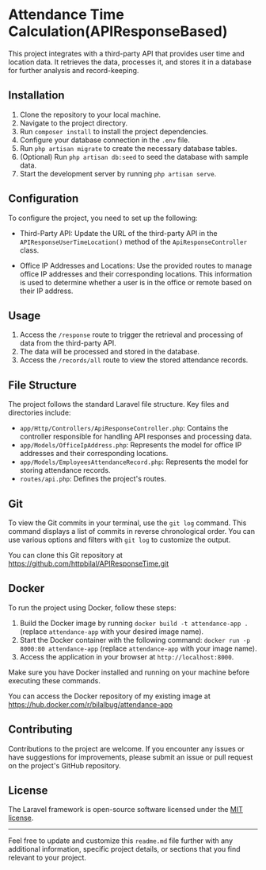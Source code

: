 # Attendance Time Calculation(APIResponseBased)

This project integrates with a third-party API that provides user time and location data. It retrieves the data, processes it, and stores it in a database for further analysis and record-keeping.

## Installation

1. Clone the repository to your local machine.
2. Navigate to the project directory.
3. Run `composer install` to install the project dependencies.
4. Configure your database connection in the `.env` file.
5. Run `php artisan migrate` to create the necessary database tables.
6. (Optional) Run `php artisan db:seed` to seed the database with sample data.
7. Start the development server by running `php artisan serve`.

## Configuration

To configure the project, you need to set up the following:

- Third-Party API: Update the URL of the third-party API in the `APIResponseUserTimeLocation()` method of the `ApiResponseController` class.

- Office IP Addresses and Locations: Use the provided routes to manage office IP addresses and their corresponding locations. This information is used to determine whether a user is in the office or remote based on their IP address.

## Usage

1. Access the `/response` route to trigger the retrieval and processing of data from the third-party API.
2. The data will be processed and stored in the database.
3. Access the `/records/all` route to view the stored attendance records.

## File Structure

The project follows the standard Laravel file structure. Key files and directories include:

- `app/Http/Controllers/ApiResponseController.php`: Contains the controller responsible for handling API responses and processing data.
- `app/Models/OfficeIpAddress.php`: Represents the model for office IP addresses and their corresponding locations.
- `app/Models/EmployeesAttendanceRecord.php`: Represents the model for storing attendance records.
- `routes/api.php`: Defines the project's routes.

## Git

To view the Git commits in your terminal, use the `git log` command. This command displays a list of commits in reverse chronological order. You can use various options and filters with `git log` to customize the output.

You can clone this Git repository at https://github.com/httpbilal/APIResponseTime.git

## Docker

To run the project using Docker, follow these steps:

1. Build the Docker image by running `docker build -t attendance-app .` (replace `attendance-app` with your desired image name).
2. Start the Docker container with the following command: `docker run -p 8000:80 attendance-app` (replace `attendance-app` with your image name).
3. Access the application in your browser at `http://localhost:8000`.

Make sure you have Docker installed and running on your machine before executing these commands.

You can access the Docker repository of my existing image at https://hub.docker.com/r/bilalbug/attendance-app

## Contributing

Contributions to the project are welcome. If you encounter any issues or have suggestions for improvements, please submit an issue or pull request on the project's GitHub repository.

## License

The Laravel framework is open-source software licensed under the [MIT license](https://opensource.org/licenses/MIT).

---

Feel free to update and customize this `readme.md` file further with any additional information, specific project details, or sections that you find relevant to your project.
